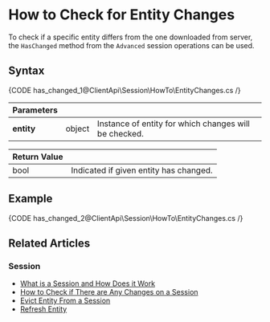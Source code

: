# How to Check for Entity Changes

To check if a specific entity differs from the one downloaded from server, the `HasChanged` method from the `Advanced` session operations can be used.

## Syntax

{CODE has_changed_1@ClientApi\Session\HowTo\EntityChanges.cs /}

| Parameters | | |
| ------------- | ------------- | ----- |
| **entity** | object | Instance of entity for which changes will be checked. |

| Return Value | |
| ------------- | ----- |
| bool | Indicated if given entity has changed. |

## Example

{CODE has_changed_2@ClientApi\Session\HowTo\EntityChanges.cs /}

## Related Articles

### Session

- [What is a Session and How Does it Work](../../../client-api/session/what-is-a-session-and-how-does-it-work)
- [How to Check if There are Any Changes on a Session](../../../client-api/session/how-to/check-if-there-are-any-changes-on-a-session)
- [Evict Entity From a Session](../../../client-api/session/how-to/evict-entity-from-a-session)
- [Refresh Entity](../../../client-api/session/how-to/refresh-entity)
